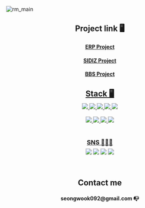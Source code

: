 ![rm_main](https://user-images.githubusercontent.com/92075727/150312758-867c73ae-c5cd-4759-998e-6b3afa81620d.png)

<h2 style="margin-bottom: 1%;" align="center">Project link&nbsp🖥</h2>
<h4 align="center"><a href="https://github.com/ByeonSeongWook/ERP_Project"> ERP Project </h4>
<h4 align="center"><a href="https://github.com/ByeonSeongWook/SIDIZ_Project"> SIDIZ Project </h4>
<h4 align="center"><a href="https://github.com/ByeonSeongWook/BBS_Spring_Project"> BBS Project </h4>


<h2 style="margin-bottom: 1%;" align="center">Stack&nbsp🖥</h2>
<div align="center">
<img src="https://img.shields.io/badge/Java-007396?style=flat-square&logo=Java&logoColor=white"/> <img src="https://img.shields.io/badge/Spring-6DB33F?style=flat-square&logo=Spring&logoColor=white"/> <img src="https://img.shields.io/badge/MySQL-4479A1?style=flat-square&logo=MySQL&logoColor=white"/> <img src="https://img.shields.io/badge/Oracle-F80000?style=flat-square&logo=Oracle&logoColor=white"/> <img src="https://img.shields.io/badge/Python-3766AB?style=flat-square&logo=Python&logoColor=white"/><br/><br/>
</div>

<div align="center">
<img src="https://img.shields.io/badge/HTML5-E34F26?style=flat-square&logo=HTML5&logoColor=white"/> <img src="https://img.shields.io/badge/CSS3-1572B6?style=flat-square&logo=CSS3&logoColor=white"/> <img src="https://img.shields.io/badge/JavaScript-F7DF1E?style=flat-square&logo=JavaScript&logoColor=white"/> <img src="https://img.shields.io/badge/jQuery-0769AD?style=flat-square&logo=jQuery&logoColor=white"/>
<br/><br/>
<h3 style="margin-bottom: 1%;" align="center">SNS&nbsp👨🏻‍💻</h3>
</div>

<div align="center">
<a  align="center" href="https://blog.naver.com/sungwook6546"><img  align= "center" src="https://img.shields.io/badge/Blogger-FF5722?style=flat-square&logo=Blogger&logoColor=white"/></a> <a href="https://www.instagram.com/bbbb__s_w/"><img  align= "center" src="https://img.shields.io/badge/Instagram-E4405F?style=flat-square&logo=Instagram&logoColor=white"/></a> <a href="https://github.com/ByeonSeongWK?tab=repositories"><img  align= "center" src="https://img.shields.io/badge/GitHub-181717?style=flat-square&logo=GitHub&logoColor=white"/></a> <a href="https://fortune-science-fe1.notion.site/Programming-8a21fb119e584429bf7956416a803dc1"><img  align= "center" src="https://img.shields.io/badge/Notion-181717?style=flat-square&logo=Notion&logoColor=white"/></a>
</div><br/><br/>

<h2 align= "center">Contact me</h2>
<h4 align= "center">seongwook092@gmail.com&nbsp📭</h4>
